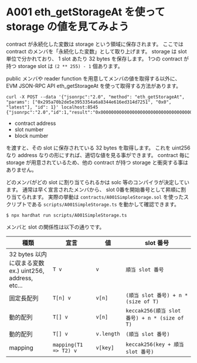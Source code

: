 # A001 eth_getStorageAt を使って storage の値を見てみよう

contract が永続化した変数は storage という領域に保存されます。
ここでは contract のメンバを「永続化した変数」として取り上げます。
storage は slot 単位で分かれており、 1 slot あたり 32 bytes を保存します。
1つの contract が持つ storage slot は `(2 ** 255) - 1` 個あります。

public メンバや reader function を用意してメンバの値を取得する以外に、 EVM JSON-RPC API eth_getStorageAt を使って取得する方法があります。

```
curl -X POST --data '{"jsonrpc":"2.0", "method": "eth_getStorageAt", "params": ["0x295a70b2de5e3953354a6a8344e616ed314d7251", "0x0", "latest"], "id": 1}' localhost:8545
{"jsonrpc":"2.0","id":1,"result":"0x00000000000000000000000000000000000000000000000000000000000004d2"}
```

- contract address
- slot number
- block number

を渡すと、その slot に保存されている 32 bytes を取得します。
これを uint256 なり address なりの形にすれば、適切な値を見る事ができます。
contract 毎に storage が用意されているため、他の contract が持つ storage と衝突する事はありません。

どのメンバがどの slot に割り当てられるかは solc 等のコンパイラが決定しています。
通常は早く宣言されたメンバから、 slot 0番を開始番号として昇順に割り当てられます。
実際の挙動は `contracts/A001SimpleStorage.sol` を使ったスクリプトである `scripts/A001SimpleStorage.ts` を動かして確認できます。

```
$ npx hardhat run scripts/A001SimpleStorage.ts
```

メンバと slot の関係性は以下の通りです。

|種類|宣言|値|slot 番号|
|---|---|---|---|
|32 bytes 以内に収まる変数<br />ex.) uint256, address, etc...|`T v`|`v`|`順当 slot 番号`|
|固定長配列|`T[n] v`|`v[n]`|`(順当 slot 番号) + n * (size of T)`|
|動的配列|`T[] v`|`v[n]`|`keccak256(順当 slot 番号) + n * (size of T)`|
|動的配列|`T[] v`|`v.length`|`(順当 slot 番号)`|
|mapping|`mapping(T1 => T2) v`|`v[key]`|`keccak256(key + 順当 slot 番号)`|
